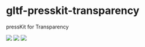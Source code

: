 # gltf-presskit-transparency
pressKit for Transparency

<span>
<img src="https://github.com/wallabyway/gltf-presskit-transparency/blob/main/glassCover.gif?raw=true">
<img src="https://github.com/wallabyway/gltf-presskit-transparency/blob/main/mosquito.gif?raw=true">
</span>
  <img src="https://github.com/wallabyway/gltf-presskit-transparency/blob/main/glassCover.jpg?raw=true">
